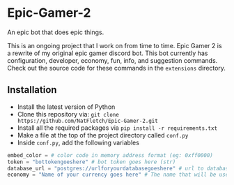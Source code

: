 # Epic-Gamer-2
An epic bot that does epic things.

This is an ongoing project that I work on from time to time. Epic Gamer 2 is a rewrite of my original epic gamer discord bot. This bot currently has configuration, developer, economy, fun, info, and suggestion commands. Check out the source code for these commands in the `extensions` directory.

## Installation
- Install the latest version of Python
- Clone this repository via:
```git clone https://github.com/NatFletch/Epic-Gamer-2.git```
- Install all the required packages via
```pip install -r requirements.txt```
- Make a file at the top of the project directory called `conf.py`
- Inside `conf.py`, add the following variables
```py
embed_color = # color code in memory address format (eg: 0xff0000)
token = "bottokengoeshere" # bot token goes here (str)
database_url = "postgres://urlforyourdatabasegoeshere" # url to database goes here (str)
economy = "Name of your currency goes here" # The name that will be used for currency. eg "coins" will make the the unit for the economy currency coins (str)
```
